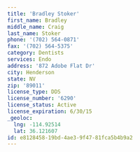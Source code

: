 ```yaml
---
title: 'Bradley Stoker'
first_name: Bradley
middle_name: Craig
last_name: Stoker
phone: '(702) 564-0871'
fax: '(702) 564-5375'
category: Dentists
services: Endo
address: '872 Adobe Flat Dr'
city: Henderson
state: NV
zip: '89011'
license_type: DDS
license_number: '6290'
license_status: Active
license_expiration: 6/30/15
_geoloc:
  lng: -114.92514
  lat: 36.121607
id: e8128458-19bd-4ae3-9f47-81fca5b4b9a2
---
```

